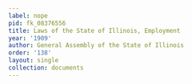 ```yaml
---
label: nope
pid: fk_08376556
title: Laws of the State of Illinois, Employment
year: '1909'
author: General Assembly of the State of Illinois
order: '138'
layout: single
collection: documents
---
```

